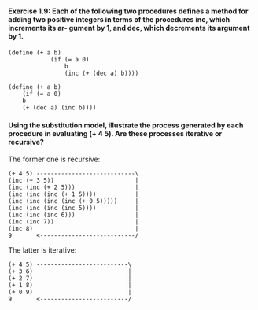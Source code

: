 #### Exercise 1.9: Each of the following two procedures defines a method for adding two positive integers in terms of the procedures inc, which increments its ar- gument by 1, and dec, which decrements its argument by 1.

```eval-scheme
(define (+ a b)
            (if (= a 0)
                b
                (inc (+ (dec a) b))))

(define (+ a b)
    (if (= a 0)
    b
    (+ (dec a) (inc b))))
```

#### Using the substitution model, illustrate the process generated by each procedure in evaluating (+ 4 5). Are these processes iterative or recursive?

The former one is recursive:

```
(+ 4 5) ----------------------------\
(inc (+ 3 5))                       |
(inc (inc (+ 2 5)))                 |
(inc (inc (inc (+ 1 5))))           |
(inc (inc (inc (inc (+ 0 5)))))     |
(inc (inc (inc (inc 5))))           |
(inc (inc (inc 6)))                 |
(inc (inc 7))                       |
(inc 8)                             |
9       <---------------------------/
```

The latter is iterative:

```
(+ 4 5) --------------------------\
(+ 3 6)                           |
(+ 2 7)                           |
(+ 1 8)                           |
(+ 0 9)                           |
9       <-------------------------/
```